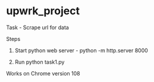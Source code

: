# upwrk_project

Task - Scrape url for data

Steps

1) Start python web server - python -m http.server 8000

2) Run python task1.py

Works on Chrome version 108